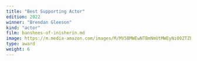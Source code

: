 ```yaml
---
title: "Best Supporting Actor"
edition: 2022
winner: "Brendan Gleeson"
kind: "actor"
film: banshees-of-inisherin.md
image: https://m.media-amazon.com/images/M/MV5BMWEwNTBmNmUtMWEyNi00ZTZhLTg3ZGEtNzJlYTAxODVlYmY0XkEyXkFqcGc@._V1_FMjpg_UX1024_.jpg
type: award
weight: 6
---
```

